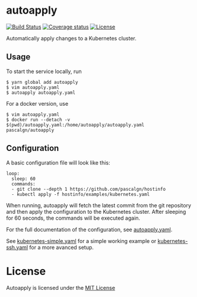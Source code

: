 # autoapply

[![Build Status](https://img.shields.io/travis/pascalgn/autoapply.svg?style=flat-square)](https://travis-ci.org/pascalgn/autoapply)
[![Coverage status](https://img.shields.io/coveralls/github/pascalgn/autoapply.svg?style=flat-square)](https://coveralls.io/github/pascalgn/autoapply)
[![License](https://img.shields.io/badge/license-MIT-blue.svg?style=flat-square)](https://github.com/pascalgn/autoapply/blob/master/LICENSE)

Automatically apply changes to a Kubernetes cluster.

## Usage

To start the service locally, run

    $ yarn global add autoapply
    $ vim autoapply.yaml
    $ autoapply autoapply.yaml

For a docker version, use

    $ vim autoapply.yaml
    $ docker run --detach -v $(pwd)/autoapply.yaml:/home/autoapply/autoapply.yaml pascalgn/autoapply

## Configuration

A basic configuration file will look like this:

    loop:
      sleep: 60
      commands:
      - git clone --depth 1 https://github.com/pascalgn/hostinfo
      - kubectl apply -f hostinfo/examples/kubernetes.yaml

When running, autoapply will fetch the latest commit from the git repository and then apply the
configuration to the Kubernetes cluster. After sleeping for 60 seconds, the commands will be
executed again.

For the full documentation of the configuration, see [autoapply.yaml](examples/autoapply.yaml).

See [kubernetes-simple.yaml](examples/kubernetes-simple.yaml) for a simple working example
or [kubernetes-ssh.yaml](examples/kubernetes-ssh.yaml) for a more avanced setup.

# License

Autoapply is licensed under the [MIT License](LICENSE)
